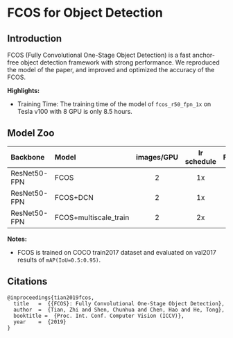 # FCOS for Object Detection

## Introduction

FCOS (Fully Convolutional One-Stage Object Detection) is a fast anchor-free object detection framework with strong performance. We reproduced the model of the paper, and improved and optimized the accuracy of the FCOS.

**Highlights:**

- Training Time: The training time of the model of `fcos_r50_fpn_1x` on Tesla v100 with 8 GPU is only 8.5 hours.

## Model Zoo

| Backbone        | Model      | images/GPU | lr schedule |FPS | Box AP |                           download                          | config |
| :-------------- | :------------- | :-----: | :-----: | :------------: | :-----: | :-----------------------------------------------------: | :-----: |
| ResNet50-FPN    | FCOS           |    2    |   1x      |     ----     |  39.6  | [download](https://paddledet.bj.bcebos.com/models/fcos_r50_fpn_1x_coco.pdparams) | [config](https://github.com/PaddlePaddle/PaddleDetection/tree/release/2.4/configs/fcos/fcos_r50_fpn_1x_coco.yml) |
| ResNet50-FPN    | FCOS+DCN       |    2    |   1x      |     ----     |  44.3  | [download](https://paddledet.bj.bcebos.com/models/fcos_dcn_r50_fpn_1x_coco.pdparams) | [config](https://github.com/PaddlePaddle/PaddleDetection/tree/release/2.4/configs/fcos/fcos_dcn_r50_fpn_1x_coco.yml) |
| ResNet50-FPN    | FCOS+multiscale_train    |    2    |   2x      |     ----     |  41.8  | [download](https://paddledet.bj.bcebos.com/models/fcos_r50_fpn_multiscale_2x_coco.pdparams) | [config](https://github.com/PaddlePaddle/PaddleDetection/tree/release/2.4/configs/fcos/fcos_r50_fpn_multiscale_2x_coco.yml) |

**Notes:**

- FCOS is trained on COCO train2017 dataset and evaluated on val2017 results of `mAP(IoU=0.5:0.95)`.

## Citations
```
@inproceedings{tian2019fcos,
  title   =  {{FCOS}: Fully Convolutional One-Stage Object Detection},
  author  =  {Tian, Zhi and Shen, Chunhua and Chen, Hao and He, Tong},
  booktitle =  {Proc. Int. Conf. Computer Vision (ICCV)},
  year    =  {2019}
}
```
